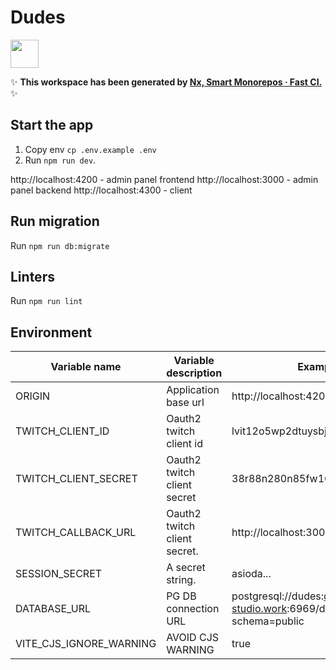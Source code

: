 # Dudes

<a alt="Nx logo" href="https://nx.dev" target="_blank" rel="noreferrer"><img src="https://raw.githubusercontent.com/nrwl/nx/master/images/nx-logo.png" width="45"></a>

✨ **This workspace has been generated by [Nx, Smart Monorepos · Fast CI.](https://nx.dev)** ✨


## Start the app

1. Copy env `cp .env.example .env`
2. Run `npm run dev`.

http://localhost:4200 - admin panel frontend
http://localhost:3000 - admin panel backend
http://localhost:4300 - client

## Run migration

Run `npm run db:migrate`

## Linters

Run `npm run lint`

## Environment

| Variable name           | Variable description         | Example                                                            |
|-------------------------|------------------------------|--------------------------------------------------------------------|
| ORIGIN                  | Application base url         | http://localhost:4200                                              |
| TWITCH_CLIENT_ID        | Oauth2 twitch client id      | lvit12o5wp2dtuysbjvikog7mf39jz                                     |
| TWITCH_CLIENT_SECRET    | Oauth2 twitch client secret  | 38r88n280n85fw16rfb4sohl8k2v4f                                     |
| TWITCH_CALLBACK_URL     | Oauth2 twitch client secret. | http://localhost:3000/auth/callback                                |
| SESSION_SECRET          | A secret string.             | asioda...                                                          |
| DATABASE_URL            | PG DB connection URL         | postgresql://dudes:dudes@home-studio.work:6969/dudes?schema=public |
| VITE_CJS_IGNORE_WARNING | AVOID CJS WARNING            | true                                                               |
